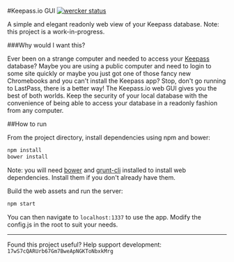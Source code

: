 #Keepass.io GUI [![wercker status](https://app.wercker.com/status/5c7b6c1724af8c1405dbedfe2b0d15ff "wercker status")](https://app.wercker.com/project/bykey/5c7b6c1724af8c1405dbedfe2b0d15ff)

A simple and elegant readonly web view of your Keepass database. Note: this project is a work-in-progress.

###Why would I want this?

Ever been on a strange computer and needed to access your [Keepass](http://keepass.info/) database? Maybe you are using a public computer and need to login to some site quickly or maybe you just got one of those fancy new Chromebooks and you can't install the Keepass app? Stop, don't go running to LastPass, there is a better way! The Keepass.io web GUI gives you the best of both worlds. Keep the security of your local database with the convenience of being able to access your database in a readonly fashion from any computer.

##How to run

From the project directory, install dependencies using npm and bower:

```bash
npm install
bower install
```

Note: you will need [bower](http://bower.io/) and [grunt-cli](http://gruntjs.com/getting-started) installed to install web dependencies. Install them if you don't already have them.

Build the web assets and run the server:
```bash
npm start
```

You can then navigate to `localhost:1337` to use the app. Modify the config.js in the root to suit your needs.

-------------------------------------------------------

Found this project useful? Help support development: `17wS7cQARUrb67Gm7BweApNGKToNbxkMrg`